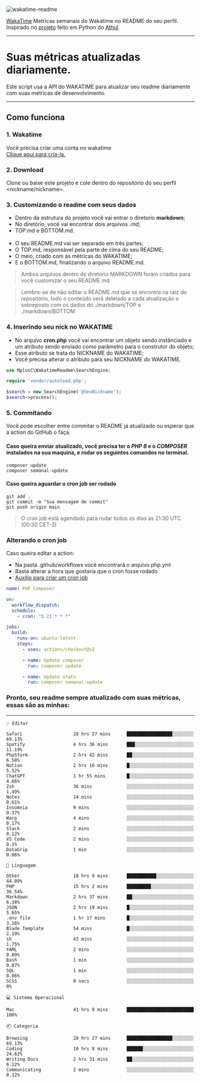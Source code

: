 ![wakatime-readme](https://socialify.git.ci/bymatheus/wakatime-readme/image?description=1&descriptionEditable=M%C3%A9tricas%20semanais%20do%20Wakatime%20no%20seu%20README%20de%20perfil.&font=KoHo&forks=1&language=1&owner=1&pattern=Signal&stargazers=1&theme=Dark)

[WakaTime](https://wakatime.com) Metricas semanais do Wakatime no README do seu perfil. <br>
Inspirado no [projeto](https://github.com/athul/waka-readme) feito em Python do [Athul](https://github.com/athul).
___

# Suas métricas atualizadas diariamente.
Este script usa a API do WAKATIME para atualizar seu readme diariamente com suas métricas de desenvolvimento.

___

## Como funciona

### 1. Wakatime
Você precisa criar uma conta no wakatime <br>
[Clique aqui para cria-la.](https://wakatime.com) 

### 2. Download
Clone ou baixe este projeto e cole dentro do repositório do seu perfil <nickname/nickname>.

### 3. Customizando o readme com seus dados
- Dentro da estrutura do projeto você vai entrar o diretorio **markdown**;  
- No diretório, você vai encontrar dois arquivos *.md*;
- TOP.md e BOTTOM.md.
<br><br>
- O seu README.md vai ser separado em três partes; 
- O TOP.md, responsável pela parte de cima do seu README;
- O meio, criado com as métricas do WAKATIME;
- E o BOTTOM.md, finalizando o arquivo README.md.<br>

> Ambos arquivos dentro do diretório MARKDOWN foram criados para você customizar o seu README.md

> Lembre-se de não editar o README.md que se encontra na raiz do repositório, todo o conteúdo será deletado a cada atualização e sobreposto com os dados do ./markdown/TOP e ./markdown/BOTTOM

### 4. Inserindo seu nick no WAKATIME
- No arquivo **cron.php** você vai encontrar um objeto sendo instânciado e um atributo sendo enviado como parâmetro para o construtor do objeto;
- Esse atributo se trata do NICKNAME do WAKATIME;
- Você precisa alterar o atributo para seu NICKNAME do WAKATIME.

```php
use MplusC\WakatimeReadme\SearchEngine;

require 'vendor/autoload.php';

$search = new SearchEngine('@SeuNickname');
$search->process();
```

### 5. Commitando
Você pode escolher entre commitar o README já atualizado ou esperar que a action do GitHub o faça. <br>

#### Caso queira enviar atualizado, você precisa ter o *PHP 8* e o *COMPOSER* instalados na sua maquina, e rodar os seguintes comandos no terminal.
```composer
composer update
composer semanal-update 
```

#### Caso queira aguardar o cron job ser rodado 
```git 
git add .
git commit -m "Sua mensagem de commit"
git push origin main
```

>O cron job está agendado para rodar todos os dias as 21:30 UTC (00:30 CET-3) 

### Alterando o cron job
Caso queira editar a action:

- Na pasta .github/workflows você encontrará o arquivo php.yml
- Basta alterar a hora que gostaria que o cron fosse rodado
- [Auxilio para criar um cron job](https://crontab.guru)

```yml
name: PHP Composer

on:
  workflow_dispatch:
  schedule:
    - cron: "5 21 * * *"

jobs:
  build:
    runs-on: ubuntu-latest
    steps:
      - uses: actions/checkout@v2

      - name: Update composer
        run: composer update

      - name: Update stats
        run: composer semanal-update
```

### Pronto, seu readme sempre atualizado com suas métricas, essas são as minhas:

___
```text
💡 Editor

Safari                   28 hrs 27 mins      █████████████████░░░░░░░░     69.13%
Spotify                  4 hrs 36 mins       ███░░░░░░░░░░░░░░░░░░░░░░     11.19%
PhpStorm                 2 hrs 42 mins       ██░░░░░░░░░░░░░░░░░░░░░░░      6.58%
Notion                   2 hrs 16 mins       █░░░░░░░░░░░░░░░░░░░░░░░░      5.52%
ChatGPT                  1 hr 55 mins        █░░░░░░░░░░░░░░░░░░░░░░░░      4.66%
Zsh                      36 mins             ░░░░░░░░░░░░░░░░░░░░░░░░░      1.49%
Notes                    14 mins             ░░░░░░░░░░░░░░░░░░░░░░░░░      0.61%
Insomnia                 9 mins              ░░░░░░░░░░░░░░░░░░░░░░░░░      0.37%
Warp                     4 mins              ░░░░░░░░░░░░░░░░░░░░░░░░░      0.17%
Slack                    2 mins              ░░░░░░░░░░░░░░░░░░░░░░░░░      0.12%
VS Code                  2 mins              ░░░░░░░░░░░░░░░░░░░░░░░░░       0.1%
DataGrip                 1 min               ░░░░░░░░░░░░░░░░░░░░░░░░░      0.06%
```
```text
💬 Linguagem

Other                    18 hrs 9 mins       ███████████░░░░░░░░░░░░░░     44.09%
PHP                      15 hrs 2 mins       █████████░░░░░░░░░░░░░░░░     36.54%
Markdown                 2 hrs 37 mins       ██░░░░░░░░░░░░░░░░░░░░░░░      6.38%
JSON                     2 hrs 19 mins       █░░░░░░░░░░░░░░░░░░░░░░░░      5.65%
.env file                1 hr 17 mins        █░░░░░░░░░░░░░░░░░░░░░░░░      3.16%
Blade Template           54 mins             █░░░░░░░░░░░░░░░░░░░░░░░░      2.19%
sh                       43 mins             ░░░░░░░░░░░░░░░░░░░░░░░░░      1.75%
YAML                     2 mins              ░░░░░░░░░░░░░░░░░░░░░░░░░      0.09%
Bash                     1 min               ░░░░░░░░░░░░░░░░░░░░░░░░░      0.07%
SQL                      1 min               ░░░░░░░░░░░░░░░░░░░░░░░░░      0.06%
SCSS                     0 secs              ░░░░░░░░░░░░░░░░░░░░░░░░░         0%
```
```text
💻 Sistema Operacional

Mac                      41 hrs 9 mins       █████████████████████████       100%
```
```text
📦 Categoria

Browsing                 28 hrs 27 mins      █████████████████░░░░░░░░     69.13%
Coding                   10 hrs 8 mins       ██████░░░░░░░░░░░░░░░░░░░     24.62%
Writing Docs             2 hrs 31 mins       ██░░░░░░░░░░░░░░░░░░░░░░░      6.12%
Communicating            2 mins              ░░░░░░░░░░░░░░░░░░░░░░░░░      0.12%
```
